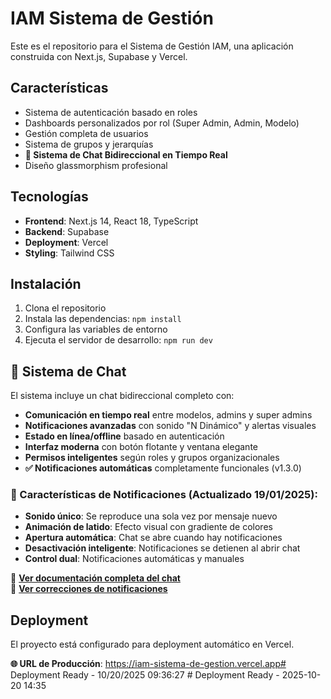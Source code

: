 # IAM Sistema de Gestión

Este es el repositorio para el Sistema de Gestión IAM, una aplicación construida con Next.js, Supabase y Vercel.

## Características

- Sistema de autenticación basado en roles
- Dashboards personalizados por rol (Super Admin, Admin, Modelo)
- Gestión completa de usuarios
- Sistema de grupos y jerarquías
- **📱 Sistema de Chat Bidireccional en Tiempo Real**
- Diseño glassmorphism profesional

## Tecnologías

- **Frontend**: Next.js 14, React 18, TypeScript
- **Backend**: Supabase
- **Deployment**: Vercel
- **Styling**: Tailwind CSS

## Instalación

1. Clona el repositorio
2. Instala las dependencias: `npm install`
3. Configura las variables de entorno
4. Ejecuta el servidor de desarrollo: `npm run dev`

## 📱 Sistema de Chat

El sistema incluye un chat bidireccional completo con:

- **Comunicación en tiempo real** entre modelos, admins y super admins
- **Notificaciones avanzadas** con sonido "N Dinámico" y alertas visuales
- **Estado en línea/offline** basado en autenticación
- **Interfaz moderna** con botón flotante y ventana elegante
- **Permisos inteligentes** según roles y grupos organizacionales
- **✅ Notificaciones automáticas** completamente funcionales (v1.3.0)

### 🔔 Características de Notificaciones (Actualizado 19/01/2025):
- **Sonido único**: Se reproduce una sola vez por mensaje nuevo
- **Animación de latido**: Efecto visual con gradiente de colores
- **Apertura automática**: Chat se abre cuando hay notificaciones
- **Desactivación inteligente**: Notificaciones se detienen al abrir chat
- **Control dual**: Notificaciones automáticas y manuales

📖 **[Ver documentación completa del chat](./docs/CHAT_SYSTEM_SUMMARY.md)**  
🔧 **[Ver correcciones de notificaciones](./docs/CHAT_NOTIFICATIONS_FIX_2025-01-19.md)**

## Deployment

El proyecto está configurado para deployment automático en Vercel.

**🌐 URL de Producción**: https://iam-sistema-de-gestion.vercel.app#   D e p l o y m e n t   R e a d y   -   1 0 / 2 0 / 2 0 2 5   0 9 : 3 6 : 2 7  
 #   D e p l o y m e n t   R e a d y   -   2 0 2 5 - 1 0 - 2 0   1 4 : 3 5  
 